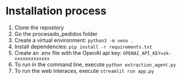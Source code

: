 # Installation process
1. Clone the repostory
2. Go the procesado_pedidos folder
3. Create a virtual environment: ```python3 -m venv .```
4. Install dependencies: ```pip install -r requirements.txt```
5. Create an .env file with the OpenAI api key: ```OPENAI_API_KEY=sk-xxxxxxxxxxxxx```
6. To run in the command line, execute ```python extraction_agent.py```
7. To run the web interaces, execute ```streamlit run app.py ```
